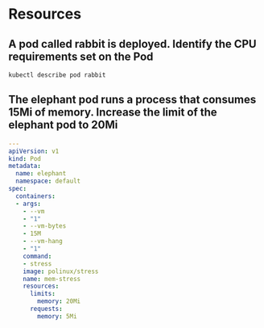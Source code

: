 # Resources

## A pod called rabbit is deployed. Identify the CPU requirements set on the Pod

`kubectl describe pod rabbit`

## The elephant pod runs a process that consumes 15Mi of memory. Increase the limit of the elephant pod to 20Mi

```yaml
---
apiVersion: v1
kind: Pod
metadata:
  name: elephant
  namespace: default
spec:
  containers:
  - args:
    - --vm
    - "1"
    - --vm-bytes
    - 15M
    - --vm-hang
    - "1"
    command:
    - stress
    image: polinux/stress
    name: mem-stress
    resources:
      limits:
        memory: 20Mi
      requests:
        memory: 5Mi
```
